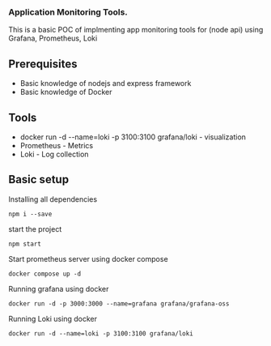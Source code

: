 ### Application Monitoring Tools.

This is a basic POC of implmenting app monitoring tools for (node api) using Grafana, Prometheus, Loki

## Prerequisites
- Basic knowledge of nodejs and express framework
- Basic knowledge of Docker

## Tools
  - docker run -d --name=loki -p 3100:3100 grafana/loki - visualization
  - Prometheus - Metrics
  - Loki - Log collection

## Basic setup

Installing all dependencies
```
npm i --save
```

start the project 
```
npm start
```

Start prometheus server using docker compose

```
docker compose up -d
```

Running grafana using docker
```
docker run -d -p 3000:3000 --name=grafana grafana/grafana-oss
```

Running Loki using docker
```
docker run -d --name=loki -p 3100:3100 grafana/loki
```



